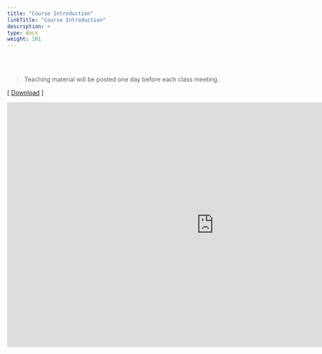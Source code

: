 ```yaml
---
title: "Course Introduction"
linkTitle: "Course Introduction"
description: >
type: docs
weight: 101
---
```


<br><br/>

> Teaching material will be posted one day before each class meeting.

[ [Download](https://docs.google.com/presentation/d/1vty0c31KGPhF0Gf_g5jrLuU-f5TR4hVk4_XXb07e3xA/edit?usp=sharing) ]

<iframe src="https://docs.google.com/presentation/d/e/2PACX-1vQsxHu4oBJMTqYZw1fS9ksW0q-vw7wZIbcxRuEPKQPPkui9vt7O948Wz_z4Uk-jEK5XP6JjL9pmsKwZ/embed?start=false&loop=false&delayms=60000" frameborder="0" width="960" height="569" allowfullscreen="true" mozallowfullscreen="true" webkitallowfullscreen="true"></iframe>


